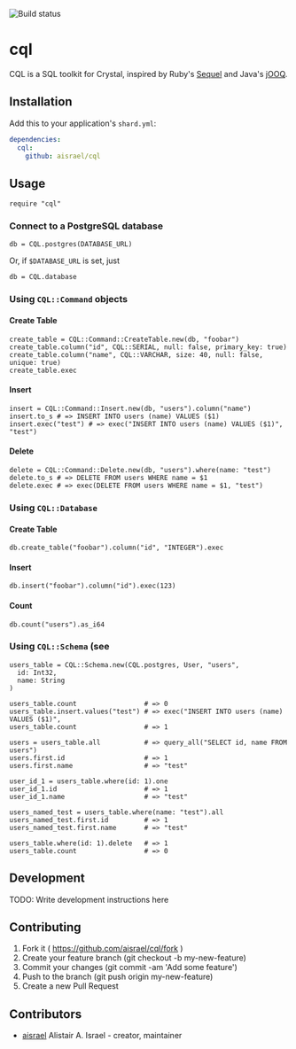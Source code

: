 ![Build status](https://travis-ci.org/aisrael/cql.svg?branch=develop)

# cql

CQL is a SQL toolkit for Crystal, inspired by Ruby's [Sequel](https://github.com/jeremyevans/sequel) and Java's [jOOQ](https://www.jooq.org).

## Installation

Add this to your application's `shard.yml`:

```yaml
dependencies:
  cql:
    github: aisrael/cql
```

## Usage

```crystal
require "cql"
```

### Connect to a PostgreSQL database

```crystal
db = CQL.postgres(DATABASE_URL)
```

Or, if `$DATABASE_URL` is set, just

```crystal
db = CQL.database
```

### Using `CQL::Command` objects

#### Create Table

```crystal
create_table = CQL::Command::CreateTable.new(db, "foobar")
create_table.column("id", CQL::SERIAL, null: false, primary_key: true)
create_table.column("name", CQL::VARCHAR, size: 40, null: false, unique: true)
create_table.exec
```

#### Insert

```crystal
insert = CQL::Command::Insert.new(db, "users").column("name")
insert.to_s # => INSERT INTO users (name) VALUES ($1)
insert.exec("test") # => exec("INSERT INTO users (name) VALUES ($1)", "test")
```

#### Delete

```crystal
delete = CQL::Command::Delete.new(db, "users").where(name: "test")
delete.to_s # => DELETE FROM users WHERE name = $1
delete.exec # => exec(DELETE FROM users WHERE name = $1, "test")
```

### Using `CQL::Database`

#### Create Table

```crystal
db.create_table("foobar").column("id", "INTEGER").exec
```

#### Insert

```crystal
db.insert("foobar").column("id").exec(123)
```

#### Count

```crystal
db.count("users").as_i64
```

### Using `CQL::Schema` (see 

```crystal
users_table = CQL::Schema.new(CQL.postgres, User, "users",
  id: Int32,
  name: String
)

users_table.count                 # => 0
users_table.insert.values("test") # => exec("INSERT INTO users (name) VALUES ($1)", 
users_table.count                 # => 1

users = users_table.all           # => query_all("SELECT id, name FROM users")
users.first.id                    # => 1
users.first.name                  # => "test"

user_id_1 = users_table.where(id: 1).one
user_id_1.id                      # => 1
user_id_1.name                    # => "test"

users_named_test = users_table.where(name: "test").all
users_named_test.first.id         # => 1
users_named_test.first.name       # => "test"

users_table.where(id: 1).delete   # => 1
users_table.count                 # => 0
```

## Development

TODO: Write development instructions here

## Contributing

1. Fork it ( https://github.com/aisrael/cql/fork )
2. Create your feature branch (git checkout -b my-new-feature)
3. Commit your changes (git commit -am 'Add some feature')
4. Push to the branch (git push origin my-new-feature)
5. Create a new Pull Request

## Contributors

- [aisrael](https://github.com/aisrael) Alistair A. Israel - creator, maintainer
